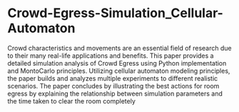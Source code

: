 # Crowd-Egress-Simulation_Cellular-Automaton
Crowd characteristics and movements are an essential field of research due to their many real-life applications and benefits. This paper provides a detailed simulation analysis of Crowd Egress using Python implementation and MontoCarlo principles. Utilizing cellular automaton modeling principles, the paper builds and analyzes multiple experiments to different realistic scenarios. The paper concludes by illustrating the best actions for room egress by explaining the relationship between simulation parameters and the time taken to clear the room completely
